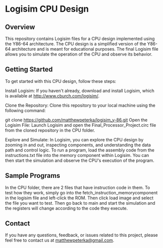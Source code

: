 # Logisim CPU Design

## Overview
This repository contains Logisim files for a CPU design implemented using the Y86-64 architecture. 
The CPU design is a simplified version of the Y86-64 architecture and is meant for educational purposes. 
The final Logisim file allows you to simulate the operation of the CPU and observe its behavior.

## Getting Started
To get started with this CPU design, follow these steps:

Install Logisim: If you haven't already, download and install Logisim, which is available at http://www.cburch.com/logisim/.

Clone the Repository: Clone this repository to your local machine using the following command:

git clone https://github.com/matthewpeterka/logisim_y-86.git
Open the Logisim File: Launch Logisim and open the Final_Processor_Project.circ file from the cloned repository in the CPU folder.

Explore and Simulate: In Logisim, you can explore the CPU design by zooming in and out, inspecting components, and understanding the data path and control logic. To run a program, load the assembly code from the instructions.txt file into the memory component within Logisim. You can then start the simulation and observe the CPU's execution of the program.

## Sample Programs
In the CPU folder, there are 2 files that have instruction code in them. To test how they work, simply go into the fetch_instruction_memorycomponent in the logisim file and left-click the ROM. Then click load image and select the file you want to test. 
Then go back to main and start the simulation and the registers will change according to the code they execute.

## Contact
If you have any questions, feedback, or issues related to this project, please feel free to contact us at matthewpeterka@gmail.com.






